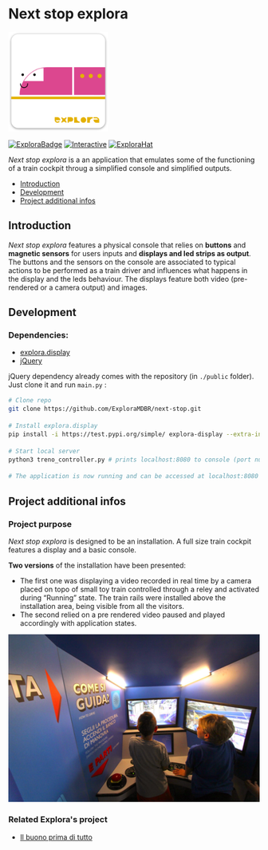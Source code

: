 # Next stop explora
<img width="200" alt="project logo" src="images/logo.png">

[![ExploraBadge](https://img.shields.io/badge/-Explora-eb5c2f)](https://mdbr.it/en/) [![Interactive](https://img.shields.io/badge/-Interactive_installation-55ca7c)](https://en.wikipedia.org/wiki/Interactive_art)
[![ExploraHat](https://img.shields.io/badge/-Explora_hat-d80000)](https://github.com/ExploraMDBR/explora-hat)

*Next stop explora* is a an application that emulates some of the functioning of a train cockpit throug a simplified console and simplified outputs.

- [Introduction](#introduction)
- [Development](#development)
- [Project additional infos](#infos)


## <a name="introduction"></a>Introduction
*Next stop explora* features a physical console that relies on **buttons** and **magnetic sensors** for users inputs and **displays and led strips as output**. The buttons and the sensors on the console are associated to typical actions to be performed as a train driver and influences what happens in the display and the leds behaviour.
The displays feature both video (pre-rendered or a camera output) and images.


## <a name="development"></a>Development

### Dependencies:
- [explora.display](https://github.com/ExploraMDBR/explora-display)
- [jQuery](https://github.com/jquery/jquery) 
  
jQuery dependency already comes with the repository (in `./public` folder). Just clone it and run `main.py` :

```bash
# Clone repo
git clone https://github.com/ExploraMDBR/next-stop.git

# Install explora.display
pip install -i https://test.pypi.org/simple/ explora-display --extra-index-url https://pypi.org/simple

# Start local server
python3 treno_controller.py # prints localhost:8080 to console (port number is randomly generated each launch)

# The application is now running and can be accessed at localhost:8080
```


## <a name="infos"></a>Project additional infos

### Project purpose
*Next stop explora* is designed to be an installation. A full size train cockpit features a display and a basic console.
 
**Two versions** of the installation have been presented: 
- The first one was displaying a video recorded in real time by a camera placed on topo of small toy train controlled through a reley and activated during “Running” state. The train rails were installed above the installation
area, being visible from all the visitors.
- The second relied on a pre rendered video paused and played accordingly with application states.

![Project image](images/example.png)

### Related Explora's project

- [Il buono prima di tutto]()





